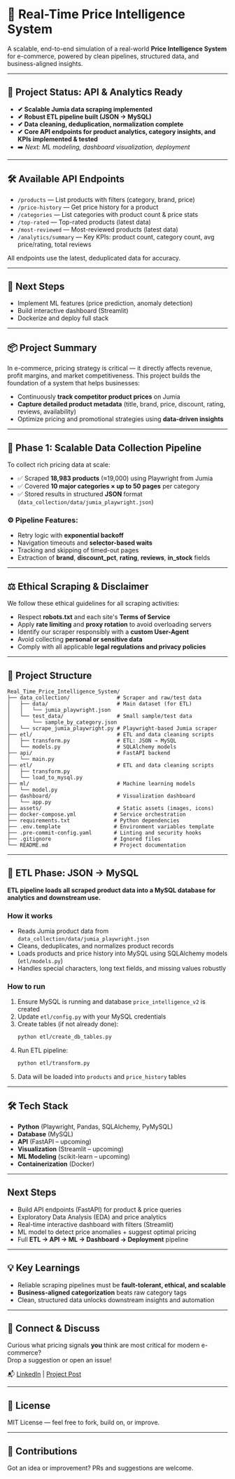 # 🛒 Real-Time Price Intelligence System

A scalable, end-to-end simulation of a real-world **Price Intelligence System** for e-commerce, powered by clean pipelines, structured data, and business-aligned insights.

---

## 🚦 Project Status: API & Analytics Ready

- **✔ Scalable Jumia data scraping implemented**  
- **✔ Robust ETL pipeline built (JSON → MySQL)**  
- **✔ Data cleaning, deduplication, normalization complete**  
- **✔ Core API endpoints for product analytics, category insights, and KPIs implemented & tested**
- ➡️ *Next: ML modeling, dashboard visualization, deployment*

---

## 🛠️ Available API Endpoints

- `/products` — List products with filters (category, brand, price)
- `/price-history` — Get price history for a product
- `/categories` — List categories with product count & price stats
- `/top-rated` — Top-rated products (latest data)
- `/most-reviewed` — Most-reviewed products (latest data)
- `/analytics/summary` — Key KPIs: product count, category count, avg price/rating, total reviews

All endpoints use the latest, deduplicated data for accuracy.

---

## 🚧 Next Steps

- Implement ML features (price prediction, anomaly detection)
- Build interactive dashboard (Streamlit)
- Dockerize and deploy full stack

---

## 📦 Project Summary

In e-commerce, pricing strategy is critical — it directly affects revenue, profit margins, and market competitiveness. This project builds the foundation of a system that helps businesses:
- Continuously **track competitor product prices** on Jumia
- **Capture detailed product metadata** (title, brand, price, discount, rating, reviews, availability)
- Optimize pricing and promotional strategies using **data-driven insights**

---

## 🔁 Phase 1: Scalable Data Collection Pipeline

To collect rich pricing data at scale:
- ✅ Scraped **18,983 products** (≈19,000) using Playwright from Jumia
- ✅ Covered **10 major categories × up to 50 pages** per category
- ✅ Stored results in structured **JSON** format (`data_collection/data/jumia_playwright.json`)

### ⚙️ Pipeline Features:
- Retry logic with **exponential backoff**
- Navigation timeouts and **selector-based waits**
- Tracking and skipping of timed-out pages
- Extraction of **brand**, **discount_pct**, **rating**, **reviews**, **in_stock** fields

---

## ⚖️ Ethical Scraping & Disclaimer

We follow these ethical guidelines for all scraping activities:
- Respect **robots.txt** and each site's **Terms of Service**
- Apply **rate limiting** and **proxy rotation** to avoid overloading servers
- Identify our scraper responsibly with a **custom User-Agent**
- Avoid collecting **personal or sensitive data**
- Comply with all applicable **legal regulations and privacy policies**

---

## 📁 Project Structure

```plaintext
Real_Time_Price_Intelligence_System/
├── data_collection/               # Scraper and raw/test data
│   ├── data/                      # Main dataset (for ETL)
│   │   └── jumia_playwright.json
│   └── test_data/                 # Small sample/test data
│       └── sample_by_category.json
│   └── scrape_jumia_playwright.py # Playwright-based Jumia scraper
├── etl/                           # ETL and data cleaning scripts
│   ├── transform.py               # ETL: JSON → MySQL
│   └── models.py                  # SQLAlchemy models
├── api/                           # FastAPI backend
│   └── main.py
├── etl/                           # ETL and data cleaning scripts
│   ├── transform.py
│   └── load_to_mysql.py
├── ml/                            # Machine learning models
│   └── model.py
├── dashboard/                     # Visualization dashboard
│   └── app.py
├── assets/                        # Static assets (images, icons)
├── docker-compose.yml            # Service orchestration
├── requirements.txt              # Python dependencies
├── .env.template                 # Environment variables template
├── .pre-commit-config.yaml       # Linting and security hooks
├── .gitignore                    # Ignored files
└── README.md                     # Project documentation
```

---

## 🧩 ETL Phase: JSON → MySQL

**ETL pipeline loads all scraped product data into a MySQL database for analytics and downstream use.**

### How it works
- Reads Jumia product data from `data_collection/data/jumia_playwright.json`
- Cleans, deduplicates, and normalizes product records
- Loads products and price history into MySQL using SQLAlchemy models (`etl/models.py`)
- Handles special characters, long text fields, and missing values robustly

### How to run
1. Ensure MySQL is running and database `price_intelligence_v2` is created
2. Update `etl/config.py` with your MySQL credentials
3. Create tables (if not already done):
   ```bash
   python etl/create_db_tables.py
   ```
4. Run ETL pipeline:
   ```bash
   python etl/transform.py
   ```
5. Data will be loaded into `products` and `price_history` tables

---

## 🛠️ Tech Stack

- **Python** (Playwright, Pandas, SQLAlchemy, PyMySQL)
- **Database** (MySQL)
- **API** (FastAPI – upcoming)
- **Visualization** (Streamlit – upcoming)
- **ML Modeling** (scikit-learn – upcoming)
- **Containerization** (Docker)

---

## Next Steps
- Build API endpoints (FastAPI) for product & price queries
- Exploratory Data Analysis (EDA) and price analytics
- Real-time interactive dashboard with filters (Streamlit)
- ML model to detect price anomalies + suggest optimal pricing
- Full **ETL → API → ML → Dashboard → Deployment** pipeline

---

## 💡 Key Learnings

- Reliable scraping pipelines must be **fault-tolerant, ethical, and scalable**
- **Business-aligned categorization** beats raw category tags
- Clean, structured data unlocks downstream insights and automation

---

## 🤝 Connect & Discuss

Curious what pricing signals **you** think are most critical for modern e-commerce?  
Drop a suggestion or open an issue!

📬 [LinkedIn](https://www.linkedin.com/in/saraswathi-rajendran-29b962205/) | [Project Post](https://www.linkedin.com/posts/saraswathi-rajendran-29b962205_code-output-data-structure-overview-activity-7320722521702416384-owjx?utm_source=share&utm_medium=member_desktop&rcm=ACoAADRJ8RcBz7fP5ZlIlPiAzGhQ2unlizFiXNQ)

---

## 📄 License

MIT License — feel free to fork, build on, or improve.

---

## 🙌 Contributions

Got an idea or improvement? PRs and suggestions are welcome.
